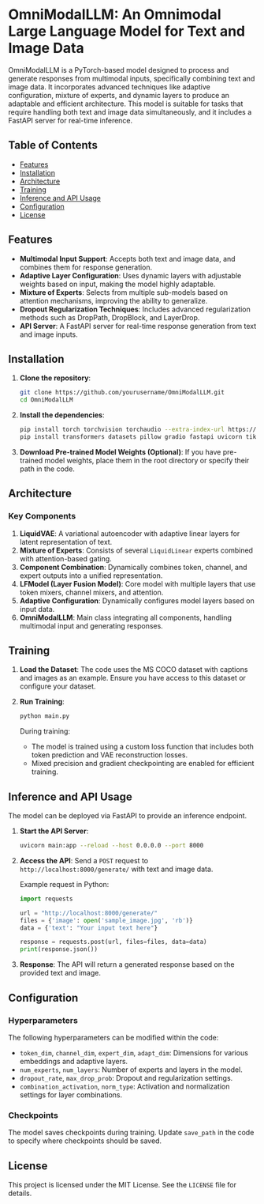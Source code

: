 # OmniModalLLM: An Omnimodal Large Language Model for Text and Image Data

OmniModalLLM is a PyTorch-based model designed to process and generate responses from multimodal inputs, specifically combining text and image data. It incorporates advanced techniques like adaptive configuration, mixture of experts, and dynamic layers to produce an adaptable and efficient architecture. This model is suitable for tasks that require handling both text and image data simultaneously, and it includes a FastAPI server for real-time inference.

## Table of Contents

- [Features](#features)
- [Installation](#installation)
- [Architecture](#architecture)
- [Training](#training)
- [Inference and API Usage](#inference-and-api-usage)
- [Configuration](#configuration)
- [License](#license)

## Features

- **Multimodal Input Support**: Accepts both text and image data, and combines them for response generation.
- **Adaptive Layer Configuration**: Uses dynamic layers with adjustable weights based on input, making the model highly adaptable.
- **Mixture of Experts**: Selects from multiple sub-models based on attention mechanisms, improving the ability to generalize.
- **Dropout Regularization Techniques**: Includes advanced regularization methods such as DropPath, DropBlock, and LayerDrop.
- **API Server**: A FastAPI server for real-time response generation from text and image inputs.

## Installation

1. **Clone the repository**:

   ```bash
   git clone https://github.com/yourusername/OmniModalLLM.git
   cd OmniModalLLM
   ```

2. **Install the dependencies**:

   ```bash
   pip install torch torchvision torchaudio --extra-index-url https://download.pytorch.org/whl/cu116
   pip install transformers datasets pillow gradio fastapi uvicorn tiktoken einops tensorboard faiss-cpu
   ```

3. **Download Pre-trained Model Weights (Optional)**:
   If you have pre-trained model weights, place them in the root directory or specify their path in the code.

## Architecture

### Key Components

1. **LiquidVAE**: A variational autoencoder with adaptive linear layers for latent representation of text.
2. **Mixture of Experts**: Consists of several `LiquidLinear` experts combined with attention-based gating.
3. **Component Combination**: Dynamically combines token, channel, and expert outputs into a unified representation.
4. **LFModel (Layer Fusion Model)**: Core model with multiple layers that use token mixers, channel mixers, and attention.
5. **Adaptive Configuration**: Dynamically configures model layers based on input data.
6. **OmniModalLLM**: Main class integrating all components, handling multimodal input and generating responses.

## Training

1. **Load the Dataset**: The code uses the MS COCO dataset with captions and images as an example. Ensure you have access to this dataset or configure your dataset.

2. **Run Training**:
   ```bash
   python main.py
   ```

   During training:
   - The model is trained using a custom loss function that includes both token prediction and VAE reconstruction losses.
   - Mixed precision and gradient checkpointing are enabled for efficient training.

## Inference and API Usage

The model can be deployed via FastAPI to provide an inference endpoint.

1. **Start the API Server**:
   ```bash
   uvicorn main:app --reload --host 0.0.0.0 --port 8000
   ```

2. **Access the API**:
   Send a `POST` request to `http://localhost:8000/generate/` with text and image data.

   Example request in Python:

   ```python
   import requests

   url = "http://localhost:8000/generate/"
   files = {'image': open('sample_image.jpg', 'rb')}
   data = {'text': "Your input text here"}

   response = requests.post(url, files=files, data=data)
   print(response.json())
   ```

3. **Response**:
   The API will return a generated response based on the provided text and image.

## Configuration

### Hyperparameters
The following hyperparameters can be modified within the code:
- `token_dim`, `channel_dim`, `expert_dim`, `adapt_dim`: Dimensions for various embeddings and adaptive layers.
- `num_experts`, `num_layers`: Number of experts and layers in the model.
- `dropout_rate`, `max_drop_prob`: Dropout and regularization settings.
- `combination_activation`, `norm_type`: Activation and normalization settings for layer combinations.

### Checkpoints
The model saves checkpoints during training. Update `save_path` in the code to specify where checkpoints should be saved.

## License

This project is licensed under the MIT License. See the `LICENSE` file for details.
